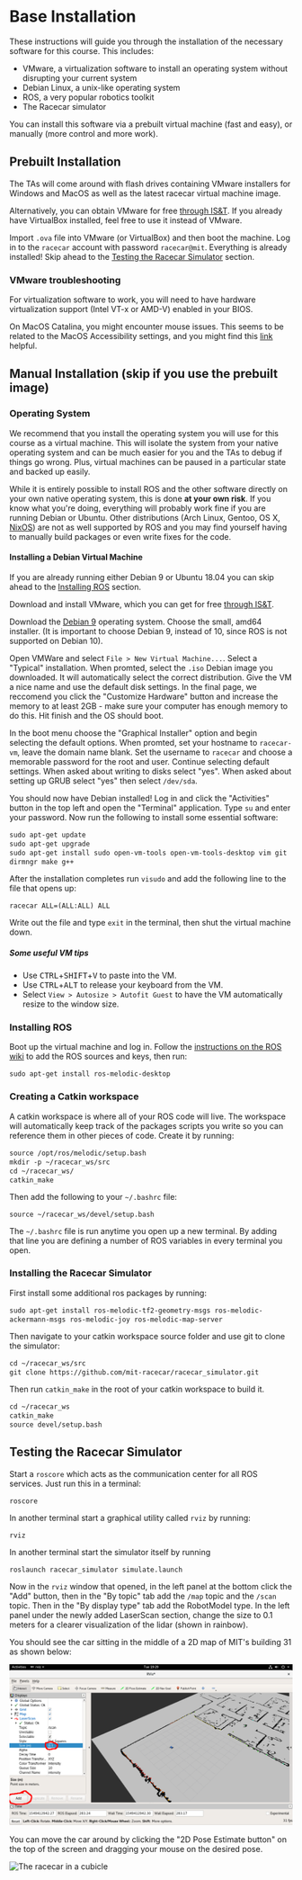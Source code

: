 # Base Installation

These instructions will guide you through the installation of the necessary software for this course.
This includes:

- VMware, a virtualization software to install an operating system without disrupting your current system
- Debian Linux, a unix-like operating system
- ROS, a very popular robotics toolkit
- The Racecar simulator

You can install this software via a prebuilt virtual machine (fast and easy), or manually (more control and more work).

## Prebuilt Installation

The TAs will come around with flash drives containing VMware installers for Windows and MacOS as well as the latest racecar virtual machine image.

Alternatively, you can obtain VMware for free [through IS&T](https://ist.mit.edu/vmware-fusion). If you already have VirtualBox installed, feel free to use it instead of VMware.

Import ```.ova``` file into VMware (or VirtualBox) and then boot the machine. Log in to the ```racecar``` account with password ```racecar@mit```. Everything is already installed! Skip ahead to the 
[Testing the Racecar Simulator](#testing-the-racecar-simulator) section.

### VMware troubleshooting

For virtualization software to work, you will need to have hardware virtualization support (Intel VT-x or AMD-V) enabled in your BIOS.

On MacOS Catalina, you might encounter mouse issues. This seems to be related to the MacOS Accessibility settings, and you might find this [link](https://communities.vmware.com/thread/621508) helpful. 

## Manual Installation (skip if you use the prebuilt image)

### Operating System

We recommend that you install the operating system you will use for this course as a virtual machine.
This will isolate the system from your native operating system and can be much easier for you and the TAs to debug if things go wrong.
Plus, virtual machines can be paused in a particular state and backed up easily.

While it is entirely possible to install ROS and the other software directly on your own native operating system, this is done **at your own risk**.
If you know what you're doing, everything will probably work fine if you are running Debian or Ubuntu.
Other distributions (Arch Linux, Gentoo, OS X, [NixOS](https://github.com/lukaslaobeyer/nix-ros-overlay)) are not as well supported by ROS and you may find yourself having to manually build packages or even write fixes for the code.

#### Installing a Debian Virtual Machine

If you are already running either Debian 9 or Ubuntu 18.04 you can skip ahead to the [Installing ROS](#installing-ros) section. 

Download and install VMware, which you can get for free [through IS&T](https://ist.mit.edu/vmware-fusion).

Download the [Debian 9](https://www.debian.org/releases/stretch/debian-installer/) operating system. Choose the small, amd64 installer. (It is important to choose Debian 9, instead of 10, since ROS is not supported on Debian 10).

Open VMWare and select ```File > New Virtual Machine...```. Select a "Typical" installation. When promted, select the ```.iso``` Debian image you downloaded. It will automatically select the correct distribution. Give the VM a nice name and use the default disk settings. In the final page, we reccomend you click the "Customize Hardware" button and increase the memory to at least 2GB - make sure your computer has enough memory to do this. Hit finish and the OS should boot.

In the boot menu choose the "Graphical Installer" option and begin selecting the default options. When promted, set your hostname to ```racecar-vm```, leave the domain name blank. Set the username to ```racecar``` and choose a memorable password for the root and user. Continue selecting default settings. When asked about writing to disks select "yes". When asked about setting up GRUB select "yes" then select ```/dev/sda```.

You should now have Debian installed! Log in and click the "Activities" button in the top left and open the "Terminal" application. Type ```su``` and enter your password. Now run the following to install some essential software:

    sudo apt-get update
    sudo apt-get upgrade
    sudo apt-get install sudo open-vm-tools open-vm-tools-desktop vim git dirmngr make g++

After the installation completes run ```visudo``` and add the following line to the file that opens up:

    racecar ALL=(ALL:ALL) ALL

Write out the file and type ```exit``` in the terminal, then shut the virtual machine down.

##### Some useful VM tips

- Use <kbd>CTRL</kbd>+<kbd>SHIFT</kbd>+<kbd>V</kbd> to paste into the VM.
- Use <kbd>CTRL</kbd>+<kbd>ALT</kbd> to release your keyboard from the VM.
- Select ```View > Autosize > Autofit Guest``` to have the VM automatically resize to the window size.

### Installing ROS

Boot up the virtual machine and log in. Follow the [instructions on the ROS wiki](http://wiki.ros.org/melodic/Installation/Debian) to add the ROS sources and keys, then run:

    sudo apt-get install ros-melodic-desktop

### Creating a Catkin workspace

A catkin workspace is where all of your ROS code will live. The workspace will automatically keep track of the packages scripts you write so you can reference them in other pieces of code. Create it by running:

    source /opt/ros/melodic/setup.bash
    mkdir -p ~/racecar_ws/src
    cd ~/racecar_ws/
    catkin_make

Then add the following to your ```~/.bashrc``` file:

    source ~/racecar_ws/devel/setup.bash

The ```~/.bashrc``` file is run anytime you open up a new terminal. By adding that line you are defining a number of ROS variables in every terminal you open.

### Installing the Racecar Simulator

First install some additional ros packages by running:

    sudo apt-get install ros-melodic-tf2-geometry-msgs ros-melodic-ackermann-msgs ros-melodic-joy ros-melodic-map-server

Then navigate to your catkin workspace source folder and use git to clone the simulator:

    cd ~/racecar_ws/src
    git clone https://github.com/mit-racecar/racecar_simulator.git

Then run ```catkin_make``` in the root of your catkin workspace to build it.

    cd ~/racecar_ws
    catkin_make
    source devel/setup.bash

## Testing the Racecar Simulator

Start a ```roscore``` which acts as the communication center for all ROS services. Just run this in a terminal:

    roscore

In another terminal start a graphical utility called ```rviz``` by running:

    rviz

In another terminal start the simulator itself by running

    roslaunch racecar_simulator simulate.launch

Now in the ```rviz``` window that opened, in the left panel at the bottom click the "Add" button, then in the "By topic" tab add the ```/map``` topic and the ```/scan``` topic.
Then in the "By display type" tab add the RobotModel type.
In the left panel under the newly added LaserScan section, change the size to 0.1 meters for a clearer visualization of the lidar (shown in rainbow).

You should see the car sitting in the middle of a 2D map of MIT's building 31 as shown below:

![The racecar in a cubicle](https://raw.githubusercontent.com/mit-rss/base_installation/master/media/racecar_simulator_rviz.png)

You can move the car around by clicking the "2D Pose Estimate button" on the top of the screen and dragging your mouse on the desired pose.

![The racecar in a cubicle](https://raw.githubusercontent.com/mit-racecar/racecar_simulator/master/media/racecar_simulator_rviz_2.png)
